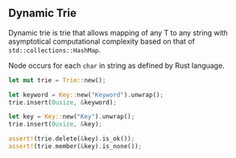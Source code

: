 ## Dynamic Trie

Dynamic trie is trie that allows mapping of any T to any string with asymptotical computational complexity based on that of `std::collections::HashMap`.

Node occurs for each `char` in string as defined by Rust language.

```rust
let mut trie = Trie::new();

let keyword = Key::new("Keyword").unwrap();
trie.insert(0usize, &keyword);

let key = Key::new("Key").unwrap();
trie.insert(0usize, &key);

assert!(trie.delete(&key).is_ok());
assert!(trie.member(&key).is_none());
```
